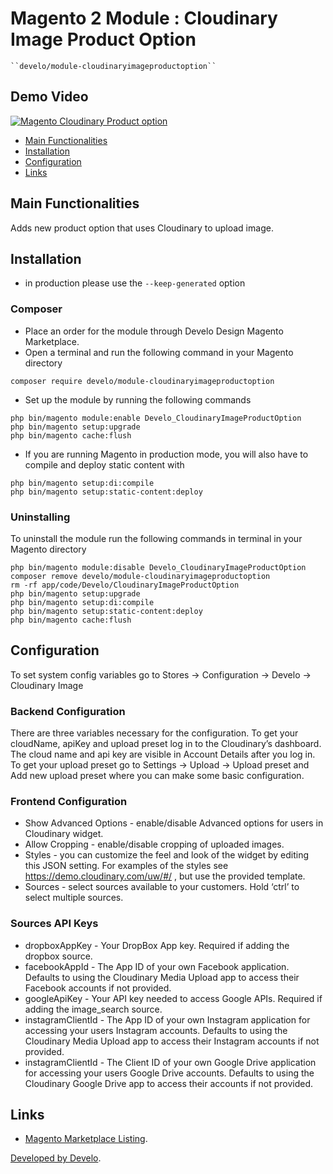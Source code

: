 # Magento 2 Module : Cloudinary Image Product Option

    ``develo/module-cloudinaryimageproductoption``
    
## Demo Video
 
[![Magento Cloudinary Product option](https://img.youtube.com/vi/zU9KM5e8rxY/0.jpg)](https://youtu.be/zU9KM5e8rxY)


- [Main Functionalities](#markdown-header-main-functionalities)
- [Installation](#markdown-header-installation)
- [Configuration](#markdown-header-configuration)
- [Links](#markdown-header-links)

## Main Functionalities

Adds new product option that uses Cloudinary to upload image.

## Installation

- in production please use the `--keep-generated` option

### Composer

* Place an order for the module through Develo Design Magento Marketplace.
* Open a terminal and run the following command in your Magento directory
```
composer require develo/module-cloudinaryimageproductoption
```
* Set up the module by running the following commands
```
php bin/magento module:enable Develo_CloudinaryImageProductOption
php bin/magento setup:upgrade
php bin/magento cache:flush
```
* If you are running Magento in production mode, you will also have to compile and deploy static content with
```
php bin/magento setup:di:compile
php bin/magento setup:static-content:deploy
```

### Uninstalling

To uninstall the module run the following commands in terminal in your Magento directory
```
php bin/magento module:disable Develo_CloudinaryImageProductOption
composer remove develo/module-cloudinaryimageproductoption
rm -rf app/code/Develo/CloudinaryImageProductOption
php bin/magento setup:upgrade
php bin/magento setup:di:compile
php bin/magento setup:static-content:deploy
php bin/magento cache:flush
```

## Configuration

To set system config variables go to Stores -> Configuration -> Develo -> Cloudinary Image

### Backend Configuration
There are three variables necessary for the configuration. To get your cloudName, apiKey and upload preset log in to the Cloudinary’s dashboard. The cloud name and api key are visible in Account Details after you log in. To get your upload preset go to Settings -> Upload -> Upload preset and Add new upload preset where you can make some basic configuration.

### Frontend Configuration
- Show Advanced Options - enable/disable Advanced options for users in Cloudinary widget.
- Allow Cropping - enable/disable cropping of uploaded images.
- Styles - you can customize the feel and look of the widget by editing this JSON setting. For examples of the styles see https://demo.cloudinary.com/uw/#/ , but use the provided template.
- Sources - select sources available to your customers. Hold ‘ctrl’ to select multiple sources.

### Sources API Keys
- dropboxAppKey - Your DropBox App key. Required if adding the dropbox source.
- facebookAppId - The App ID of your own Facebook application. Defaults to using the Cloudinary Media Upload app to access their Facebook accounts if not provided.
- googleApiKey - Your API key needed to access Google APIs. Required if adding the image_search source.
- instagramClientId - The App ID of your own Instagram application for accessing your users Instagram accounts. Defaults to using the Cloudinary Media Upload app to access their Instagram accounts if not provided.
- instagramClientId - The Client ID of your own Google Drive application for accessing your users Google Drive accounts. Defaults to using the Cloudinary Google Drive app to access their accounts if not provided.

## Links

- [Magento Marketplace Listing](https://marketplace.magento.com/develodesign-module-cloudinaryimageproductoption.html).


[Developed by Develo](https://www.develodesign.co.uk).





